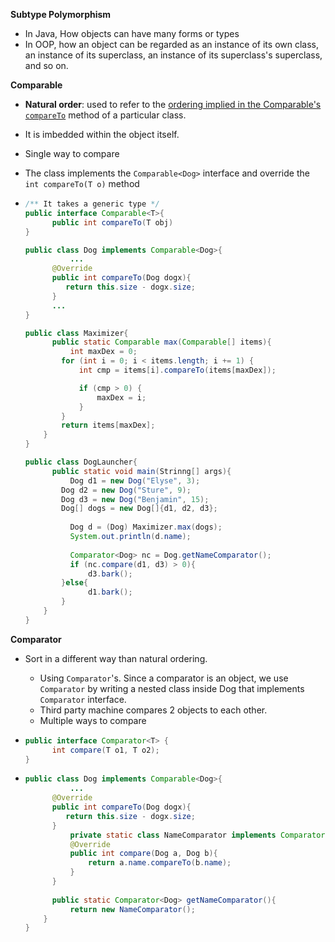 **Subtype Polymorphism**

- In Java, How objects can have many forms or types
- In OOP, how an object can be regarded as an instance of its own class, an instance of its superclass, an instance of its superclass's superclass, and so on.

**Comparable** 

- **Natural order**:  used to refer to the <u>ordering implied in the Comparable's  `compareTo`</u> method of a particular class. 
- It is imbedded within the object itself.
- Single way to compare
- The class implements the `Comparable<Dog>` interface and override the `int compareTo(T o)` method

- ```java
  /** It takes a generic type */
  public interface Comparable<T>{
    	public int compareTo(T obj)
  }
  ```

  ```java
  public class Dog implements Comparable<Dog>{
    		...
        @Override
        public int compareTo(Dog dogx){
           return this.size - dogx.size;
        }
    	...
  }
  ```

  ```java
  public class Maximizer{
    	public static Comparable max(Comparable[] items){
        	int maxDex = 0;
          for (int i = 0; i < items.length; i += 1) {
              int cmp = items[i].compareTo(items[maxDex]);
  
              if (cmp > 0) {
                  maxDex = i;
              }
          }
          return items[maxDex];
      }
  }
  ```

  ```java
  public class DogLauncher{
    	public static void main(Strinng[] args){
        	Dog d1 = new Dog("Elyse", 3);
          Dog d2 = new Dog("Sture", 9);
          Dog d3 = new Dog("Benjamin", 15);
          Dog[] dogs = new Dog[]{d1, d2, d3};
        
        	Dog d = (Dog) Maximizer.max(dogs);
        	System.out.println(d.name);
        
        	Comparator<Dog> nc = Dog.getNameComparator();
        	if (nc.compare(d1, d3) > 0){
            	d3.bark();
          }else{
            	d1.bark();
          } 
      }
  }
  ```



**Comparator**

- Sort in a different way than natural ordering.

  - Using `Comparator`'s. Since a comparator is an object, we use `Comparator` by writing a nested class inside Dog that implements `Comparator` interface.
  - Third party machine compares 2 objects to each other.
  - Multiple ways to compare 

- ```java
  public interface Comparator<T> {
    	int compare(T o1, T o2);
  }
  ```

- ```java
  public class Dog implements Comparable<Dog>{
    		...
        @Override
        public int compareTo(Dog dogx){
           return this.size - dogx.size;
        }
    		private static class NameComparator implements Comparator<Dog>{
          	@Override
          	public int compare(Dog a, Dog b){
              	return a.name.compareTo(b.name);
            }
        }
    
    	public static Comparator<Dog> getNameComparator(){
        	return new NameComparator();
      }
  }
  ```

  